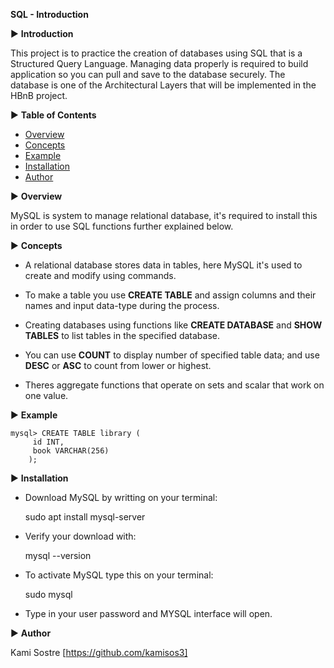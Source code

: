 **SQL - Introduction**

▶  **Introduction**

This project is to practice the creation of  databases using SQL that is a Structured Query Language. Managing data properly is required to build application so you can pull and save to the database securely. The database is one of the Architectural Layers that will be implemented in the HBnB project.


▶  **Table of Contents**

- [Overview](#overview)
- [Concepts](#concepts)
- [Example](#example)
- [Installation](#Installation)
- [Author](#author)

▶  **Overview**

MySQL is system to manage relational database, it's required to install this in order to use SQL functions further explained below.

▶  **Concepts**

- A relational database stores data in tables, here MySQL it's used to create and modify using commands.

- To make a table you use **CREATE TABLE** and assign columns and their names and input data-type during the process.

- Creating databases using functions like **CREATE DATABASE** and **SHOW TABLES** to list tables in the specified database.

- You can use **COUNT** to display number of specified table data; and use **DESC** or **ASC** to count from lower or highest.

- Theres aggregate functions that operate on sets and scalar that work on one value.

▶   **Example**

	mysql> CREATE TABLE library (
		 id INT,
		 book VARCHAR(256)
        );

▶  **Installation**

- Download MySQL by writting on your terminal:

	sudo apt install mysql-server

- Verify your download with:

	mysql --version

- To activate MySQL type this on your terminal:

	sudo mysql

- Type in your user password and MYSQL interface will open.

▶   **Author**

Kami Sostre [https://github.com/kamisos3]
